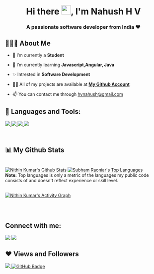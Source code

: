 <h1 align="center">Hi there <img src="https://raw.githubusercontent.com/MartinHeinz/MartinHeinz/master/wave.gif" width="30px">, I'm Nahush H V</h1>
<h3 align="center"><b>A passionate software developer from India ❤</h3></b>

## 👨🏽‍💻 About Me

- 🔭 I’m currently a **Student**

- 🌱 I’m currently learning **Javascript,Angular, Java**

- ✨ Intrested in **Software Development** 

- 👨‍💻 All of my projects are available at **[My Github Account](https://github.com/hvnahush)**

- 📫 You can contact me through hvnahush@gmail.com


## 🚀 Languages and Tools:

<p align="left">
    <a href="https://angular.io" target="_blank"> <img src="https://img.icons8.com/color/344/angularjs.png"/> </a>
    <a href="https://www.java.com" target="_blank"> <img src="https://img.icons8.com/color/48/000000/java-coffee-cup-logo.png"/> </a>
    <a href="https://developer.mozilla.org/en-US/docs/Web/HTML" target="_blank"> <img src="https://img.icons8.com/color/48/000000/html-5.png"/> </a> 
    <a href="https://www.w3schools.com/css/" target="_blank"> <img src="https://img.icons8.com/color/48/000000/css3.png"/> </a>
</p>
<br/>


## 📊 My Github Stats

  <br/>
    <a href="https://github.com/hvnahush/github-readme-stats"><img alt="Nithin Kumar's Github Stats" src="https://github-readme-stats.vercel.app/api?username=hvnahush&show_icons=true&count_private=true&theme=react&hide_border=true&bg_color=0D1117" /></a>
    <a href="https://github.com/hvnahush/github-readme-stats"><img alt="Subham Raoniar's Top Languages" src="https://github-readme-stats.vercel.app/api/top-langs/?username=hvnahush&langs_count=8&count_private=true&layout=compact&theme=react&hide_border=true&bg_color=0D1117" /></a>
  <br/>
  <b>Note:</b> Top languages is only a metric of the languages my public code consists of and doesn't reflect experience or skill level.
<br/>
<br/>

<a href="https://github.com/hvnahush/github-readme-activity-graph"><img alt="Nithin Kumar's Activity Graph" src="https://activity-graph.herokuapp.com/graph?username=hvnahush&bg_color=0D1117&color=5BCDEC&line=5BCDEC&point=FFFFFF&hide_border=true" /></a>

<br/>
<br/>

## Connect with me:
<p align="left">

<a href = "https://www.linkedin.com/in/nahush-hv-2128a71ab//"><img src="https://img.icons8.com/fluent/48/000000/linkedin.png"/></a>
<a href = "https://www.instagram.com/nahush___/"><img src="https://img.icons8.com/fluent/48/000000/instagram-new.png"/></a>



</p>

## ❤ Views and Followers
<a href="https://github.com/Meghna-DAS/github-profile-views-counter">
    <img src="https://komarev.com/ghpvc/?username=hvnahush">
</a>
<a href="https://github.com/hvnahush?tab=followers"><img src="https://img.shields.io/github/followers/hvnahush?label=Followers&style=social" alt="GitHub Badge"></a>
